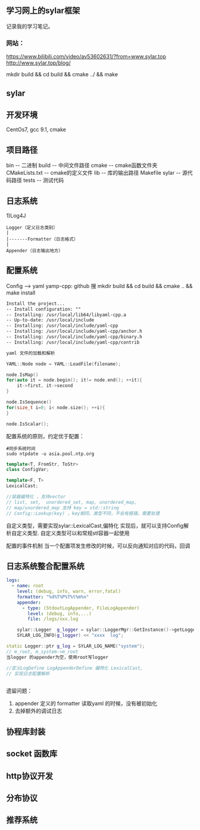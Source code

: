 ## 学习网上的sylar框架

记录我的学习笔记。

### 网站：
https://www.bilibili.com/video/av53602631/?from=www.sylar.top
http://www.sylar.top/blog/



mkdir build && cd build && cmake ../ && make 



## sylar 

## 开发环境
CentOs7,
gcc 9.1,
cmake 

## 项目路径
bin     -- 二进制
build   -- 中间文件路径
cmake   -- cmake函数文件夹
CMakeLists.txt  -- cmake的定义文件
lib     -- 库的输出路径
Makefile
sylar   -- 源代码路径
tests   -- 测试代码


## 日志系统

1)Log4J
    
    Logger（定义日志类别）
    |
    |-------Formatter（日志格式） 
    |
    Appender（日志输出地方）


## 配置系统
  Config --> yaml
  yamp-cpp: github 搜
  mkdir build && cd build && cmake .. && make install 

```txt
Install the project...
-- Install configuration: ""
-- Installing: /usr/local/lib64/libyaml-cpp.a
-- Up-to-date: /usr/local/include
-- Installing: /usr/local/include/yaml-cpp
-- Installing: /usr/local/include/yaml-cpp/anchor.h
-- Installing: /usr/local/include/yaml-cpp/binary.h
-- Installing: /usr/local/include/yaml-cpp/contrib

```

```cpp
yaml 文件的加载和解析

YAML::Node node = YAML::LoadFile(filename);

node.IsMap()
for(auto it = node.begin(); it!= node.end(); ++it){
    it->first, it->second
}

node.IsSequence()
for(size_t i=0; i< node.size(); ++i){
}

node.IsScalar();
```

配置系统的原则，约定优于配置：

```shell
#同步系统时间
sudo ntpdate -u asia.pool.ntp.org
```

```cpp
template<T, FromStr, ToStr>
class ConfigVar;

template<F, T>
LexicalCast;

//容器偏特化 ，支持vector
// list, set,  unordered_set, map, unordered_map,
// map/unordered_map 支持 key = std::string
// Config::Lookup(key) ，key相同，类型不同，不会有报错。需要处理
```

自定义类型，需要实现sylar::LexicalCast,偏特化
实现后，就可以支持Config解析自定义类型.
自定义类型可以和常规stl容器一起使用


配置的事件机制
当一个配置项发生修改的时候，可以反向通知对应的代码，回调

## 日志系统整合配置系统
```yml
logs:
  - name: root
    level: (debug, info, warn, error,fatal)
    formatter: "%d%T%P%T%t%m%n"
    appender:
      - type: (StdoutLogAppender, FileLogAppender)
        level: (debug, info,...)
        file: /logs/xxx.log
```

```cpp
    sylar::Logger  g_logger = sylar::LoggerMgr::GetInstance()->getLogger(name);
    SYLAR_LOG_INFO(g_logger) << "xxxx  log";
```

```cpp
static Logger::ptr g_log = SYLAR_LOG_NAME("system");
// m_root, m_system->m_root
当logger 的appender为空，使用root写logger
```

```cpp
//定义LogDefine LogAppenderDefine 偏特化 LexicalCast,
// 实现日志配置解析
```

```cpp

```
遗留问题：
1. appender 定义的 formatter 读取yaml 的时候，没有被初始化
2. 去掉额外的调试日志


## 协程库封装

## socket 函数库

## http协议开发

## 分布协议

## 推荐系统









